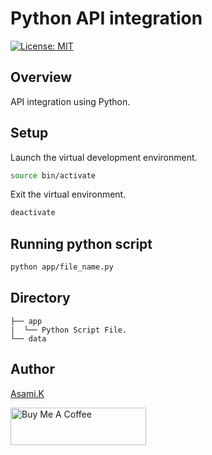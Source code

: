 # Python API integration

[![License: MIT](https://img.shields.io/badge/License-MIT-yellow.svg)](https://opensource.org/licenses/MIT)

## Overview

API integration using Python.


## Setup

Launch the virtual development environment.

```bash
source bin/activate
```

Exit the virtual environment.

```bash
deactivate
```

## Running python script

```bash
python app/file_name.py
```


## Directory

```
├── app
|  └── Python Script File.
└── data
```


## Author

[Asami.K](https://asami.tokyo/)

<a href="https://www.buymeacoffee.com/asamiile" target="_blank"><img src="https://cdn.buymeacoffee.com/buttons/v2/default-yellow.png" alt="Buy Me A Coffee" style="height: 60px !important;width: 217px !important;" ></a>

